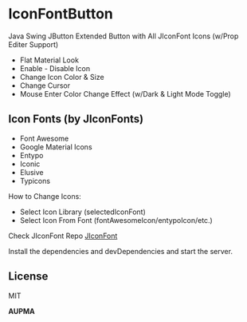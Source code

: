 # IconFontButton
Java Swing JButton Extended Button with All JIconFont Icons (w/Prop Editer Support)

  - Flat Material Look
  - Enable - Disable Icon
  - Change Icon Color & Size
  - Change Cursor
  - Mouse Enter Color Change Effect (w/Dark & Light Mode Toggle)
  

## Icon Fonts (by JIconFonts)

  - Font Awesome
  - Google Material Icons
  - Entypo
  - Iconic
  - Elusive
  - Typicons


How to Change Icons:
  - Select Icon Library (selectedIconFont)
  - Select Icon From Font (fontAwesomeIcon/entypoIcon/etc.)


Check JIconFont Repo [JIconFont](https://github.com/jIconFont)

Install the dependencies and devDependencies and start the server.


License
----

MIT


**AUPMA**

